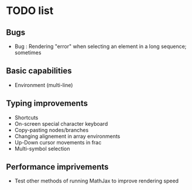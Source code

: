 # TODO list

## Bugs
- Bug : Rendering "error" when selecting an element in a long sequence; sometimes

## Basic capabilities
- Environment (multi-line)

## Typing improvements
- Shortcuts
- On-screen special character keyboard
- Copy-pasting nodes/branches
- Changing alignement in array environments
- Up-Down cursor movements in frac
- Multi-symbol selection

## Performance imprivements
- Test other methods of running MathJax to improve rendering speed